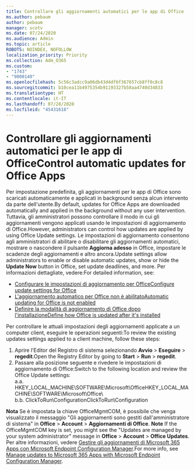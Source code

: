 ```yaml
---
title: Controllare gli aggiornamenti automatici per le app di Office
ms.author: pebaum
author: pebaum
manager: scotv
ms.date: 07/24/2020
ms.audience: Admin
ms.topic: article
ROBOTS: NOINDEX, NOFOLLOW
localization_priority: Priority
ms.collection: Adm_O365
ms.custom:
- "1743"
- "9000140"
ms.openlocfilehash: 5c56c3adcc9a06db43d4df6f367657cb8ff0c8c8
ms.sourcegitcommit: b10cea11b4975354b91193327b58aa4740d34833
ms.translationtype: HT
ms.contentlocale: it-IT
ms.lasthandoff: 07/28/2020
ms.locfileid: "45431618"
---
```

# <a name="control-automatic-updates-for-office-apps"></a><span data-ttu-id="dd974-102">Controllare gli aggiornamenti automatici per le app di Office</span><span class="sxs-lookup"><span data-stu-id="dd974-102">Control automatic updates for Office Apps</span></span>

<span data-ttu-id="dd974-103">Per impostazione predefinita, gli aggiornamenti per le app di Office sono scaricati automaticamente e applicati in background senza alcun intervento da parte dell'utente.</span><span class="sxs-lookup"><span data-stu-id="dd974-103">By default, updates for Office Apps are downloaded automatically and applied in the background without any user intervention.</span></span> <span data-ttu-id="dd974-104">Tuttavia, gli amministratori possono controllare il modo in cui gli aggiornamenti vengono applicati usando le impostazioni di aggiornamento di Office.</span><span class="sxs-lookup"><span data-stu-id="dd974-104">However, administrators can control how updates are applied by using Office Update settings.</span></span> <span data-ttu-id="dd974-105">Le impostazioni di aggiornamento consentono agli amministratori di abilitare o disabilitare gli aggiornamenti automatici, mostrare o nascondere il pulsante **Aggiorna adesso** in Office, impostare le scadenze degli aggiornamenti e altro ancora.</span><span class="sxs-lookup"><span data-stu-id="dd974-105">Update settings allow administrators to enable or disable automatic updates, show or hide the **Update Now** button in Office, set update deadlines, and more.</span></span> <span data-ttu-id="dd974-106">Per informazioni dettagliate, vedere:</span><span class="sxs-lookup"><span data-stu-id="dd974-106">For detailed information, see:</span></span>

- [<span data-ttu-id="dd974-107">Configurare le impostazioni di aggiornamento per Office</span><span class="sxs-lookup"><span data-stu-id="dd974-107">Configure update settings for Office</span></span>](https://docs.microsoft.com/deployoffice/configure-update-settings-for-office-365-proplus)  
- [<span data-ttu-id="dd974-108">L'aggiornamento automatico per Office non è abilitato</span><span class="sxs-lookup"><span data-stu-id="dd974-108">Automatic updating for Office is not enabled</span></span>](https://support.microsoft.com/help/2753538/automatic-updating-for-office-2013-and-office-2016-click-to-run-is-not)  
- [<span data-ttu-id="dd974-109">Definire la modalità di aggiornamento di Office dopo l'installazione</span><span class="sxs-lookup"><span data-stu-id="dd974-109">Define how Office is updated after it's installed</span></span>](https://docs.microsoft.com/deployoffice/configuration-options-for-the-office-2016-deployment-tool#updates-element)

<span data-ttu-id="dd974-110">Per controllare le attuali impostazioni degli aggiornamenti applicate a un computer client, eseguire le operazioni seguenti:</span><span class="sxs-lookup"><span data-stu-id="dd974-110">To review the existing updates settings applied to a client machine, follow these steps:</span></span>

1. <span data-ttu-id="dd974-111">Aprire l’Editor del Registro di sistema selezionando **Avvio** > **Eseguire** > **regedit**.</span><span class="sxs-lookup"><span data-stu-id="dd974-111">Open the Registry Editor by going to **Start** > **Run** > **regedit**.</span></span>
2. <span data-ttu-id="dd974-112">Passare alla posizione seguente e rivedere le impostazioni di aggiornamento di Office:</span><span class="sxs-lookup"><span data-stu-id="dd974-112">Switch to the following location and review the Office Update settings:</span></span>  
    <span data-ttu-id="dd974-113">a.</span><span class="sxs-lookup"><span data-stu-id="dd974-113">a.</span></span> <span data-ttu-id="dd974-114">HKEY_LOCAL_MACHINE\SOFTWARE\Microsoft\Office</span><span class="sxs-lookup"><span data-stu-id="dd974-114">HKEY_LOCAL_MACHINE\SOFTWARE\Microsoft\Office</span></span>\  
    <span data-ttu-id="dd974-115">b.</span><span class="sxs-lookup"><span data-stu-id="dd974-115">b.</span></span> <span data-ttu-id="dd974-116">ClickToRun\Configuration</span><span class="sxs-lookup"><span data-stu-id="dd974-116">ClickToRun\Configuration</span></span>

<span data-ttu-id="dd974-117">**Nota** Se è impostata la chiave OfficeMgmtCOM, è possibile che venga visualizzato il messaggio "Gli aggiornamenti sono gestiti dall'amministratore di sistema" in **Office** > **Account** > **Aggiornamenti di Office**. </span><span class="sxs-lookup"><span data-stu-id="dd974-117">**Note**  If the OfficeMgmtCOM key is set, you might see the "Updates are managed by your system administrator" message in **Office** > **Account** > **Office Updates**.</span></span> <span data-ttu-id="dd974-118">Per altre informazioni, vedere [Gestire gli aggiornamenti di Microsoft 365 Apps con Microsoft Endpoint Configuration Manager](https://docs.microsoft.com/deployoffice/manage-updates-to-office-365-proplus-with-system-center-configuration-manager#method-1-use-office-deployment-tool-to-enable-office-365-clients-to-receive-updates-from-configuration-manager).</span><span class="sxs-lookup"><span data-stu-id="dd974-118">For more info, see [Manage updates to Microsoft 365 Apps with Microsoft Endpoint Configuration Manager](https://docs.microsoft.com/deployoffice/manage-updates-to-office-365-proplus-with-system-center-configuration-manager#method-1-use-office-deployment-tool-to-enable-office-365-clients-to-receive-updates-from-configuration-manager).</span></span>  